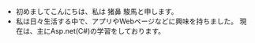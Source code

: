 - 初めましてこんにちは、私は 猪鼻 駿馬と申します。
- 私は日々生活する中で、アプリやWebページなどに興味を持ちました。
  現在は、主にAsp.net(C#)の学習をしております。

<!---
shunma15/shunma15 is a ✨ special ✨ repository because its `README.md` (this file) appears on your GitHub profile.
You can click the Preview link to take a look at your changes.
--->
